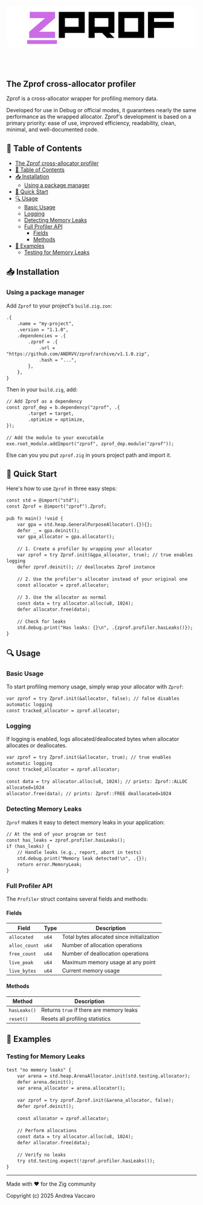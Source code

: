 <br><br>

<div align="center">
  <img alt="Zprof" src="https://github.com/andrvv/zprof/blob/main/assets/zprof-logo.png">
</div>

<br><br>

## The Zprof cross-allocator profiler

Zprof is a cross-allocator wrapper for profiling memory data.

Developed for use in Debug or official modes, it guarantees nearly the same performance as the wrapped allocator.
Zprof's development is based on a primary priority: ease of use, improved efficiency, readability, clean, minimal, and well-documented code.

## 📖 Table of Contents

- [The Zprof cross-allocator profiler](#the-zprof-cross-allocator-profiler)
- [📖 Table of Contents](#-table-of-contents)
- [📥 Installation](#-installation)
  - [Using a package manager](#using-a-package-manager)
- [🚀 Quick Start](#-quick-start)
- [🔍 Usage](#-usage)
  - [Basic Usage](#basic-usage)
  - [Logging](#logging)
  - [Detecting Memory Leaks](#detecting-memory-leaks)
  - [Full Profiler API](#full-profiler-api)
    - [Fields](#fields)
    - [Methods](#methods)
- [📝 Examples](#-examples)
  - [Testing for Memory Leaks](#testing-for-memory-leaks)

## 📥 Installation

### Using a package manager

Add `Zprof` to your project's `build.zig.zon`:

```zig
.{
    .name = "my-project",
    .version = "1.1.0",
    .dependencies = .{
        .zprof = .{
            .url = "https://github.com/ANDRVV/zprof/archive/v1.1.0.zip",
            .hash = "...",
        },
    },
}
```

Then in your `build.zig`, add:

```zig
// Add Zprof as a dependency
const zprof_dep = b.dependency("zprof", .{
        .target = target,
        .optimize = optimize,
});

// Add the module to your executable
exe.root_module.addImport("zprof", zprof_dep.module("zprof"));
```

Else can you you put `zprof.zig` in yours project path and import it.

## 🚀 Quick Start

Here's how to use `Zprof` in three easy steps:

```zig
const std = @import("std");
const Zprof = @import("zprof").Zprof;

pub fn main() !void {
    var gpa = std.heap.GeneralPurposeAllocator(.{}){};
    defer _ = gpa.deinit();
    var gpa_allocator = gpa.allocator();
    
    // 1. Create a profiler by wrapping your allocator
    var zprof = try Zprof.init(&gpa_allocator, true); // true enables logging
    defer zprof.deinit(); // deallocates Zprof instance
    
    // 2. Use the profiler's allocator instead of your original one
    const allocator = zprof.allocator;
    
    // 3. Use the allocator as normal
    const data = try allocator.alloc(u8, 1024);
    defer allocator.free(data);
    
    // Check for leaks
    std.debug.print("Has leaks: {}\n", .{zprof.profiler.hasLeaks()});
}
```

## 🔍 Usage

### Basic Usage

To start profiling memory usage, simply wrap your allocator with `Zprof`:

```zig
var zprof = try Zprof.init(&allocator, false); // false disables automatic logging
const tracked_allocator = zprof.allocator;
```

### Logging

If logging is enabled, logs allocated/deallocated bytes when allocator
allocates or deallocates.

```zig
var zprof = try Zprof.init(&allocator, true); // true enables automatic logging
const tracked_allocator = zprof.allocator;

const data = try allocator.alloc(u8, 1024); // prints: Zprof::ALLOC allocated=1024
allocator.free(data); // prints: Zprof::FREE deallocated=1024
```

### Detecting Memory Leaks

`Zprof` makes it easy to detect memory leaks in your application:

```zig
// At the end of your program or test
const has_leaks = zprof.profiler.hasLeaks();
if (has_leaks) {
    // Handle leaks (e.g., report, abort in tests)
    std.debug.print("Memory leak detected!\n", .{});
    return error.MemoryLeak;
}
```

### Full Profiler API

The `Profiler` struct contains several fields and methods:

#### Fields

| Field | Type | Description |
|-------|------|-------------|
| `allocated` | `u64` | Total bytes allocated since initialization |
| `alloc_count` | `u64` | Number of allocation operations |
| `free_count` | `u64` | Number of deallocation operations |
| `live_peak` | `u64` | Maximum memory usage at any point |
| `live_bytes` | `u64` | Current memory usage |

#### Methods

| Method | Description |
|--------|-------------|
| `hasLeaks()` | Returns `true` if there are memory leaks |
| `reset()` | Resets all profiling statistics |

## 📝 Examples

### Testing for Memory Leaks

```zig
test "no memory leaks" {
    var arena = std.heap.ArenaAllocator.init(std.testing.allocator);
    defer arena.deinit();
    var arena_allocator = arena.allocator();
    
    var zprof = try zprof.Zprof.init(&arena_allocator, false);
    defer zprof.deinit();

    const allocator = zprof.allocator;
    
    // Perform allocations
    const data = try allocator.alloc(u8, 1024);
    defer allocator.free(data);
    
    // Verify no leaks
    try std.testing.expect(!zprof.profiler.hasLeaks());
}
```

---

Made with ❤️ for the Zig community

Copyright (c) 2025 Andrea Vaccaro
